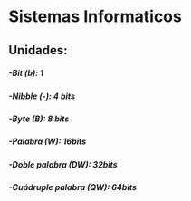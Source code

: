 # Sistemas Informaticos



## Unidades:

##### -Bit (b): 1
##### -Nibble (-): 4 bits
##### -Byte (B): 8 bits
##### -Palabra (W): 16bits
##### -Doble palabra (DW): 32bits
##### -Cuádruple palabra (QW): 64bits




